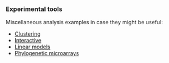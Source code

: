 ### Experimental tools

Miscellaneous analysis examples in case they might be useful:

* [Clustering](Clustering.md)
* [Interactive](Interactive.md)
* [Linear models](limma.md)
* [Phylogenetic microarrays](HITChip.Rmd)

